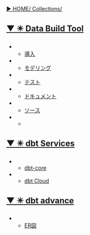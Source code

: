 [▶︎ HOME/ Collections/](https://gitpress.io/@sh16ma/collections)


## [▼ ✴️ Data Build Tool](https://gitpress.io/c/databuildtool/)
- - [導入](dbt_init.md)
- - [モデリング](dbt_modeling.md)
- - [テスト](dbt_test.md)
- - [ドキュメント](dbt_doc.md)
- - [ソース](dbt_source.md)
- - []()


## [▼ ✴️ dbt Services](https://gitpress.io/c/databuildtool/)
- - [dbt-core](dbt_core.md)
- - [dbt Cloud](dbt_cloud.md)


## [▼ ✴️ dbt advance](https://gitpress.io/c/databuildtool/)
- - [ER図](dbt_er.md)


